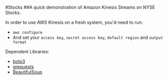 #Stocks
##A quick demonstration of Amazon Kinesis Streams on NYSE Stocks.

In order to use AWS Kinesis on a fresh system, you'd need to run:

 - `aws configure`
 - And set your `access key`, `secret access key`, `default region` and `output format`

Dependent Libraries:

 - [boto3](https://github.com/boto/boto3)
 - [grequests](https://github.com/kennethreitz/grequests)
 - [BeautifulSoup](https://pypi.python.org/pypi/beautifulsoup4)